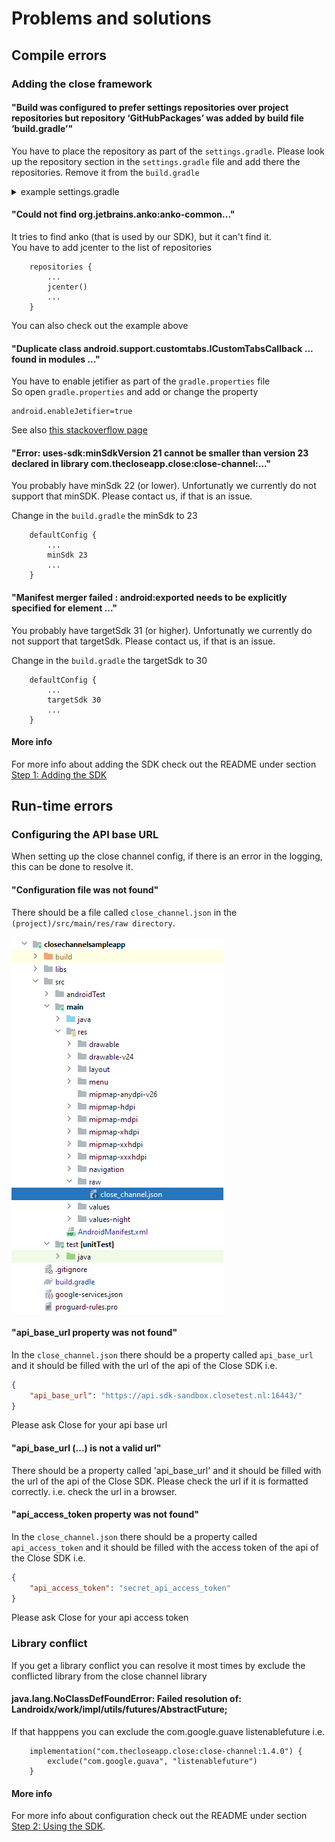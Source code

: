 # Problems and solutions

## Compile errors

### Adding the close framework

#### "Build was configured to prefer settings repositories over project repositories but repository ‘GitHubPackages’ was added by build file ‘build.gradle’"
You have to place the repository as part of the `settings.gradle`. Please look up the repository section in the `settings.gradle` file and add there the repositories. Remove it from the `build.gradle`
<details>
<summary>example settings.gradle</summary>

```
pluginManagement {
    repositories {
        gradlePluginPortal()
        google()
        mavenCentral()
    }
}
dependencyResolutionManagement {
    repositoriesMode.set(RepositoriesMode.FAIL_ON_PROJECT_REPOS)
    repositories {
        google()
        mavenCentral()
        jcenter()
        maven {
            name = "GitHubPackages"
            url = uri("https://maven.pkg.github.com/close-dev-team/mobile-close-channel-sdk-android")
            credentials {
                username = user
                password = key
            }
        }
    }
}
rootProject.name = "SdkTest"
include ':app'
```
</details>


#### "Could not find org.jetbrains.anko:anko-common..."
It tries to find anko (that is used by our SDK), but it can't find it. </br>
You have to add jcenter to the list of repositories
```
    repositories {
        ...
        jcenter()
        ...
    }
```
You can also check out the example above

#### "Duplicate class android.support.customtabs.ICustomTabsCallback ... found in modules ..."
You have to enable jetifier as part of the `gradle.properties` file</br>
So open `gradle.properties` and add or change the property
```
android.enableJetifier=true
```
See also [this stackoverflow page](https://stackoverflow.com/questions/55756647/duplicate-classes-from-androidx-and-com-android-support)

#### "Error: uses-sdk:minSdkVersion 21 cannot be smaller than version 23 declared in library com.thecloseapp.close:close-channel:..."
You probably have minSdk 22 (or lower). Unfortunatly we currently do not support that minSDK. Please contact us, if that is an issue.

Change in the `build.gradle` the minSdk to 23
```    
    defaultConfig {
        ...
        minSdk 23
        ...
    }
```


#### "Manifest merger failed : android:exported needs to be explicitly specified for element ..."
You probably have targetSdk 31 (or higher). Unfortunatly we currently do not support that targetSdk. Please contact us, if that is an issue.

Change in the `build.gradle` the targetSdk to 30
```    
    defaultConfig {
        ...
        targetSdk 30
        ...
    }
```
#### More info

For more info about adding the SDK check out the README under section [Step 1: Adding the SDK](../README.md#step-1-adding-the-sdk)

## Run-time errors

### Configuring the API base URL
When setting up the close channel config, if there is an error in the logging, this can be done to resolve it.

#### "Configuration file was not found"

There should be a file called `close_channel.json` in the `(project)/src/main/res/raw directory`. 

![image](./images/SDK_configuration_location.png)

#### "api_base_url property was not found"

In the `close_channel.json` there should be a property called `api_base_url` and it should be filled with the url of the api of the Close SDK
i.e. 
```json
{
    "api_base_url": "https://api.sdk-sandbox.closetest.nl:16443/"
}
```
Please ask Close for your api base url

#### "api_base_url (...) is not a valid url"

There should be a property called 'api_base_url' and it should be filled with the url of the api of the Close SDK. 
Please check the url if it is formatted correctly. i.e. check the url in a browser.

#### "api_access_token property was not found"

In the `close_channel.json` there should be a property called `api_access_token` and it should be filled with the access token of the api of the Close SDK
i.e. 
```json
{
    "api_access_token": "secret_api_access_token"
}
```
Please ask Close for your api access token

### Library conflict

If you get a library conflict you can resolve it most times by exclude the conflicted library from the close channel library

#### java.lang.NoClassDefFoundError: Failed resolution of: Landroidx/work/impl/utils/futures/AbstractFuture;

If that happpens you can exclude the com.google.guave listenablefuture
i.e.
```
    implementation("com.thecloseapp.close:close-channel:1.4.0") {
        exclude("com.google.guava", "listenablefuture")
    }
```

#### More info
For more info about configuration check out the README under section [Step 2: Using the SDK](../README.md#step-2-using-the-sdk).

